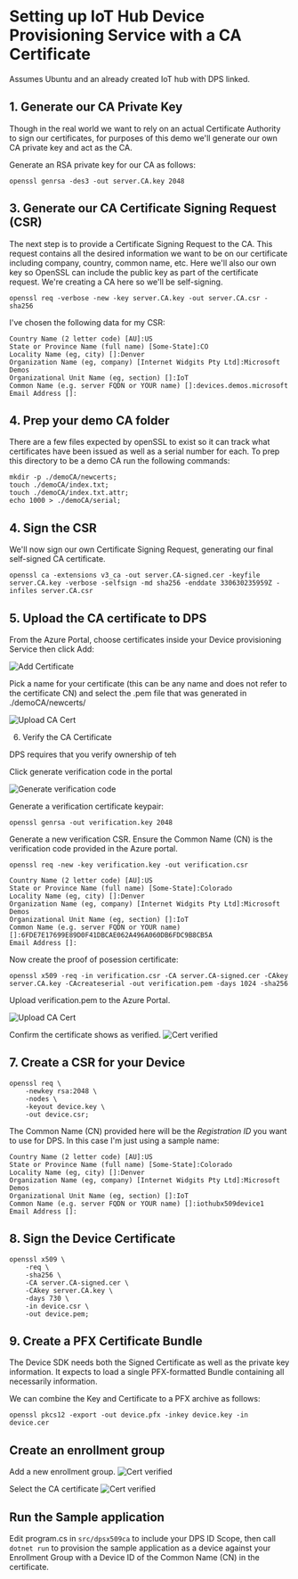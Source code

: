# Setting up IoT Hub Device Provisioning Service with a CA Certificate

Assumes Ubuntu and an already created IoT hub with DPS linked.

## 1. Generate our CA Private Key

Though in the real world we want to rely on an actual Certificate Authority to sign our certificates, for purposes of this demo we'll generate our own CA private key and act as the CA.

Generate an RSA private key for our CA as follows:

`openssl genrsa -des3 -out server.CA.key 2048`

## 3. Generate our CA Certificate Signing Request (CSR)

The next step is to provide a Certificate Signing Request to the CA.  This request contains all the desired information we want to be on our certificate including company, country, common name, etc.  Here we'll also our own key so OpenSSL can include the public key as part of the certificate request.  We're creating a CA here so we'll be self-signing.

`openssl req -verbose -new -key server.CA.key -out server.CA.csr -sha256`

I've chosen the following data for my CSR:

```
Country Name (2 letter code) [AU]:US
State or Province Name (full name) [Some-State]:CO
Locality Name (eg, city) []:Denver
Organization Name (eg, company) [Internet Widgits Pty Ltd]:Microsoft Demos
Organizational Unit Name (eg, section) []:IoT
Common Name (e.g. server FQDN or YOUR name) []:devices.demos.microsoft
Email Address []:
```

## 4. Prep your demo CA folder
There are a few files expected by openSSL to exist so it can track what certificates have been issued as well as a serial number for each.  To prep this directory to be a demo CA run the following commands:

```
mkdir -p ./demoCA/newcerts;
touch ./demoCA/index.txt;
touch ./demoCA/index.txt.attr;
echo 1000 > ./demoCA/serial;
```

## 4. Sign the CSR

We'll now sign our own Certificate Signing Request, generating our final self-signed CA certificate.

`openssl ca -extensions v3_ca -out server.CA-signed.cer -keyfile server.CA.key -verbose -selfsign -md sha256 -enddate 330630235959Z -infiles server.CA.csr`


## 5. Upload the CA certificate to DPS

From the Azure Portal, choose certificates inside your Device provisioning Service then click Add:

![Add Certificate](./images/add-ca-cert.png)

Pick a name for your certificate (this can be any name and does not refer to the certificate CN) and select the .pem file that was generated in ./demoCA/newcerts/

![Upload CA Cert](./images/add-ca-cert-2.png)

6. Verify the CA Certificate

DPS requires that you verify ownership of teh 


Click generate verification code in the portal

![Generate verification code](./images/verify-certificate.png)

Generate a verification certificate keypair:

`openssl genrsa -out verification.key 2048`

Generate a new verification CSR.  Ensure the Common Name (CN) is the verification code provided in the Azure portal.

`openssl req -new -key verification.key -out verification.csr`

```
Country Name (2 letter code) [AU]:US
State or Province Name (full name) [Some-State]:Colorado
Locality Name (eg, city) []:Denver
Organization Name (eg, company) [Internet Widgits Pty Ltd]:Microsoft Demos
Organizational Unit Name (eg, section) []:IoT
Common Name (e.g. server FQDN or YOUR name) []:6FDE7E17699E89D0F41DBCAE062A496A060DB6FDC9B8CB5A
Email Address []:
```

Now create the proof of posession certificate:

`openssl x509 -req -in verification.csr -CA server.CA-signed.cer -CAkey server.CA.key -CAcreateserial -out verification.pem -days 1024 -sha256`

Upload verification.pem to the Azure Portal.

![Upload CA Cert](./images/verify-certificate.png)

Confirm the certificate shows as verified.
![Cert verified](./images/certificate-verified.png)


## 7. Create a CSR for your Device

```
openssl req \
    -newkey rsa:2048 \
    -nodes \
    -keyout device.key \
    -out device.csr;
```

The Common Name (CN) provided here will be the *Registration ID* you want to use for DPS.  In this case I'm just using a sample name:

```
Country Name (2 letter code) [AU]:US
State or Province Name (full name) [Some-State]:Colorado
Locality Name (eg, city) []:Denver
Organization Name (eg, company) [Internet Widgits Pty Ltd]:Microsoft Demos
Organizational Unit Name (eg, section) []:IoT
Common Name (e.g. server FQDN or YOUR name) []:iothubx509device1
Email Address []:
```

## 8. Sign the Device Certificate

```
openssl x509 \
    -req \
    -sha256 \
    -CA server.CA-signed.cer \
    -CAkey server.CA.key \
    -days 730 \
    -in device.csr \
    -out device.pem;
```

## 9. Create a PFX Certificate Bundle
The Device SDK needs both the Signed Certificate as well as the private key information.  It expects to load a single PFX-formatted Bundle containing all necessarily information.

We can combine the Key and Certificate to a PFX archive as follows:

```
openssl pkcs12 -export -out device.pfx -inkey device.key -in device.cer
```

## Create an enrollment group

Add a new enrollment group.
![Cert verified](./images/add-group-enrollment.png)


Select the CA certificate
![Cert verified](./images/add-group-enrollment-2.png)

## Run the Sample application
Edit program.cs in `src/dpsx509ca` to include your DPS ID Scope, then call `dotnet run` to provision the sample application as a device against your Enrollment Group with a Device ID of the Common Name (CN) in the certificate.